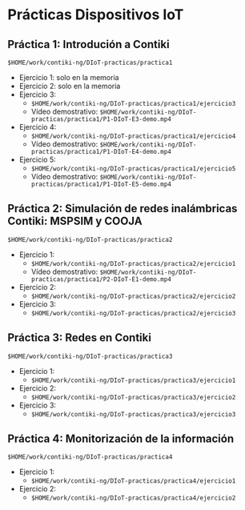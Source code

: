 # Prácticas Dispositivos IoT

## Práctica 1: Introdución a Contiki
`$HOME/work/contiki-ng/DIoT-practicas/practica1`
* Ejercicio 1: solo en la memoria
* Ejercicio 2: solo en la memoria
* Ejercicio 3:
  * `$HOME/work/contiki-ng/DIoT-practicas/practica1/ejercicio3`
  * Vídeo demostrativo: `$HOME/work/contiki-ng/DIoT-practicas/practica1/P1-DIoT-E3-demo.mp4`
* Ejercicio 4:
  * `$HOME/work/contiki-ng/DIoT-practicas/practica1/ejercicio4`
  * Vídeo demostrativo: `$HOME/work/contiki-ng/DIoT-practicas/practica1/P1-DIoT-E4-demo.mp4`
* Ejercicio 5:
  * `$HOME/work/contiki-ng/DIoT-practicas/practica1/ejercicio5`
  * Vídeo demostrativo: `$HOME/work/contiki-ng/DIoT-practicas/practica1/P1-DIoT-E5-demo.mp4`

## Práctica 2: Simulación de redes inalámbricas Contiki: MSPSIM y COOJA
`$HOME/work/contiki-ng/DIoT-practicas/practica2`
* Ejercicio 1:
  * `$HOME/work/contiki-ng/DIoT-practicas/practica2/ejercicio1`
  * Vídeo demostrativo: `$HOME/work/contiki-ng/DIoT-practicas/practica1/P2-DIoT-E1-demo.mp4`
* Ejercicio 2: 
  * `$HOME/work/contiki-ng/DIoT-practicas/practica2/ejercicio2` 
* Ejercicio 3: 
  * `$HOME/work/contiki-ng/DIoT-practicas/practica2/ejercicio3` 

## Práctica 3: Redes en Contiki
`$HOME/work/contiki-ng/DIoT-practicas/practica3`
* Ejercicio 1:
  * `$HOME/work/contiki-ng/DIoT-practicas/practica3/ejercicio1`
* Ejercicio 2:
  * `$HOME/work/contiki-ng/DIoT-practicas/practica3/ejercicio2`
* Ejercicio 3:
  * `$HOME/work/contiki-ng/DIoT-practicas/practica3/ejercicio3`

## Práctica 4: Monitorización de la información
`$HOME/work/contiki-ng/DIoT-practicas/practica4`
* Ejercicio 1:
  * `$HOME/work/contiki-ng/DIoT-practicas/practica4/ejercicio1`
* Ejercicio 2:
  * `$HOME/work/contiki-ng/DIoT-practicas/practica4/ejercicio2`
